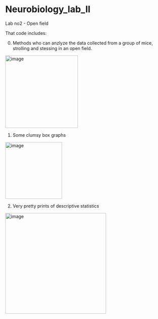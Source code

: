 # Neurobiology_lab_II
Lab no2 - Open field

That code includes:

0. Methods who can anzlyze the data collected from a group of mice, strolling and stessing in an open field.
<img width="229" alt="image" src="https://user-images.githubusercontent.com/71634031/208270731-0ba6bb33-f29a-4ffe-9947-c1a08c42c8a7.png">

1. Some clumsy box graphs
<img width="179" alt="image" src="https://user-images.githubusercontent.com/71634031/208270695-62f727b6-a38f-49fe-94d6-535619c92f18.png">

2. Very pretty prints of descriptive statistics
<img width="318" alt="image" src="https://user-images.githubusercontent.com/71634031/208270656-1078dde7-8c71-4e79-9a81-2da18d485b6b.png">
